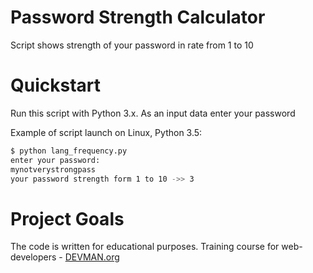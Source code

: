 # Password Strength Calculator

Script shows strength of your password in rate from 1 to 10

# Quickstart

Run this script with Python 3.x. As an input data enter your password

Example of script launch on Linux, Python 3.5:

```bash
$ python lang_frequency.py 
enter your password:
mynotverystrongpass
your password strength form 1 to 10 ->> 3
```

# Project Goals

The code is written for educational purposes. Training course for web-developers - [DEVMAN.org](https://devman.org)
